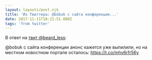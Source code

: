 ```yaml
---
layout: layouts/post.njk
title: 'Из Твиттера: @bobuk с сайта конференции...'
date: 2017-11-11T18:21:51.000Z
tags: 'from twitter'
---
```

В ответ на [твит @beard_less](https://twitter.com/_/status/929411918326063105):

@bobuk с сайта конференции анонс кажется уже выпилили, но на местном новостном портале осталось: https://t.co/mhv6rfr56y

